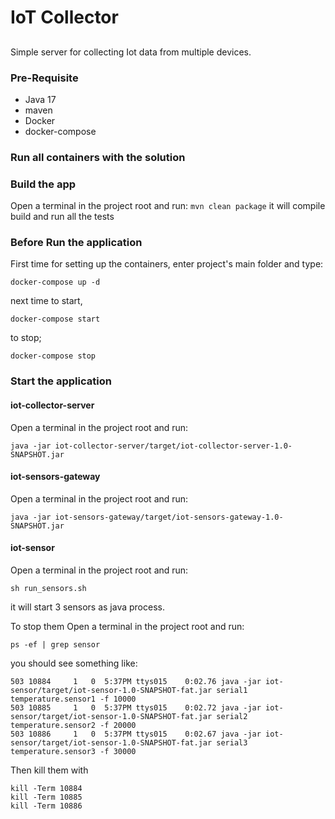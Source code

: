 # IoT Collector

##
Simple server for collecting Iot data from multiple devices.
### Pre-Requisite
* Java 17
* maven
* Docker
* docker-compose 

### Run all containers with the solution

### Build the app
Open a terminal in the project root and run:
`mvn clean package`
it will compile build and run all the tests

### Before Run the application
First time for setting up the containers, enter project's main folder and type:

`docker-compose up -d`

next time to start,

`docker-compose start`

to stop;

`docker-compose stop`

### Start the application
#### iot-collector-server
Open a terminal in the project root and run:

`java -jar iot-collector-server/target/iot-collector-server-1.0-SNAPSHOT.jar`

#### iot-sensors-gateway
Open a terminal in the project root and run:

`java -jar iot-sensors-gateway/target/iot-sensors-gateway-1.0-SNAPSHOT.jar`

#### iot-sensor
Open a terminal in the project root and run:

`sh run_sensors.sh`

it will start 3 sensors as java process.

To stop them
Open a terminal in the project root and run:

`ps -ef | grep sensor`

you should see something like:
```shell
503 10884     1   0  5:37PM ttys015    0:02.76 java -jar iot-sensor/target/iot-sensor-1.0-SNAPSHOT-fat.jar serial1 temperature.sensor1 -f 10000
503 10885     1   0  5:37PM ttys015    0:02.72 java -jar iot-sensor/target/iot-sensor-1.0-SNAPSHOT-fat.jar serial2 temperature.sensor2 -f 20000
503 10886     1   0  5:37PM ttys015    0:02.67 java -jar iot-sensor/target/iot-sensor-1.0-SNAPSHOT-fat.jar serial3 temperature.sensor3 -f 30000
```

Then kill them with 
```shell
kill -Term 10884
kill -Term 10885
kill -Term 10886
```



